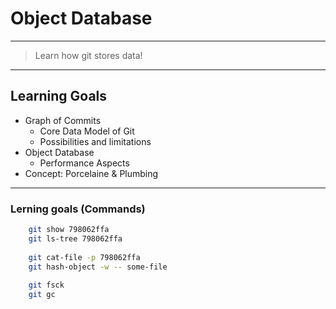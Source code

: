# Object Database

---


> Learn how git stores data!


---


## Learning Goals

 * Graph of Commits
   - Core Data Model of Git
   - Possibilities and limitations
 * Object Database
   - Performance Aspects
 * Concept: Porcelaine & Plumbing


---


### Lerning goals (Commands)

```bash
    git show 798062ffa
    git ls-tree 798062ffa
    
    git cat-file -p 798062ffa
    git hash-object -w -- some-file
    
    git fsck
    git gc
```

